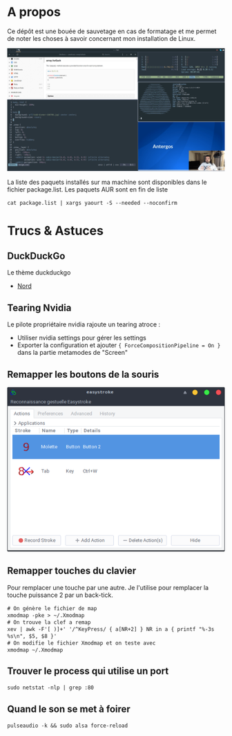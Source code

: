 # A propos

Ce dépôt est une bouée de sauvetage en cas de formatage et me permet de noter les choses à savoir concernant mon installation de Linux.

[![Aperçu](screenshot.png)](https://raw.githubusercontent.com/Grafikart/dotfiles/master/screenshot.png)

La liste des paquets installés sur ma machine sont disponibles dans le fichier package.list. Les paquets AUR sont en fin de liste

```
cat package.list | xargs yaourt -S --needed --noconfirm
```

# Trucs & Astuces

## DuckDuckGo

Le thème duckduckgo 

- [Nord](https://duckduckgo.com/?key=5b0f273b8be8f4cf98fcd9c441870c9c1cd2a18853ef5467c4172dd597d600b2a87d3d820e757aa4f976d6c877c1303f5bb4bf1844cdfbd6b4f4668abe21152d)


## Tearing Nvidia

Le pilote propriétaire nvidia rajoute un tearing atroce :

- Utiliser nvidia settings pour gérer les settings
- Exporter la configuration et ajouter  `{ ForceCompositionPipeline = On }` dans la partie metamodes de "Screen"

## Remapper les boutons de la souris

[![EasyStroke permet  de remapper les boutons de la souris](screenshots/easystroke.png)](https://raw.githubusercontent.com/Grafikart/dotfiles/master/screenshots/easystroke.png)

## Remapper touches du clavier

Pour remplacer une touche par une autre. Je l'utilise pour remplacer la touche puissance 2 par un back-tick.

```
# On génère le fichier de map
xmodmap -pke > ~/.Xmodmap
# On trouve la clef a remap
xev | awk -F'[ )]+' '/^KeyPress/ { a[NR+2] } NR in a { printf "%-3s %s\n", $5, $8 }'
# On modifie le fichier Xmodmap et on teste avec
xmodmap ~/.Xmodmap
```

## Trouver le process qui utilise un port

```
sudo netstat -nlp | grep :80
```

## Quand le son se met à foirer

```
pulseaudio -k && sudo alsa force-reload
```
